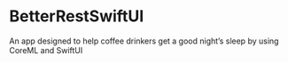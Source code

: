 # BetterRestSwiftUI
An app designed to help coffee drinkers get a good night’s sleep by using CoreML and SwiftUI
